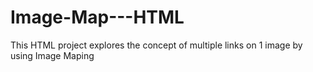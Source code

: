 # Image-Map---HTML
This HTML project explores the concept of multiple links on 1 image by using Image Maping 

